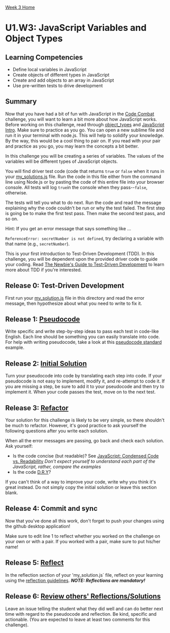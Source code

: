 [Week 3 Home](../)

# U1.W3: JavaScript Variables and Object Types

## Learning Competencies
- Define local variables in JavaScript
- Create objects of different types in JavaScript
- Create and add objects to an array in JavaScript
- Use pre-written tests to drive development

## Summary
Now that you have had a bit of fun with JavaScript in the [Code Combat](../1_code_combat) 
challenge, you will want to learn a bit more about how JavaScript works. Before working 
on this challenge, read through [object_types](../reading_material/object_types.md) and 
[JavaScript Intro](../reading_material/javascript_intro_lab). Make sure to practice as 
you go. You can open a new sublime file and run it in your terminal with node.js. 
This will help to solidify your knowledge. By the way, this would be a cool thing to pair on. 
If you read with your pair and practice as you go, you may learn the concepts a bit better.  

In this challenge you will be creating a series of variables. The values of the variables 
will be different types of JavaScript objects.

You will find driver test code (code that returns `true` or `false` when it runs in your [my_solutions.js](my_solutions.js) file. Run the code in this file either from the command line 
using Node.js or by pasting the code of this entire file into your browser console. All tests will log `true`in the console when they pass--`false`, otherwise.

The tests will tell you what to do next.  Run the code and read the message explaining 
why the code couldn't be run or why the test failed.  The first step is going be to make 
the first test pass.  Then make the second test pass, and so on.

Hint: If you get an error message that says something like ...

`ReferenceError: secretNumber is not defined`, try declaring a variable with that name (e.g., `secretNumber`).

This is your first introduction to Test-Driven Development (TDD). In this challenge, you will be dependent upon the provided driver code to guide your coding. Read [The Newbie's Guide to Test-Driven Development](http://code.tutsplus.com/tutorials/the-newbies-guide-to-test-driven-development--net-13835) to learn more about TDD if you're interested. 

## Release 0: Test-Driven Development
First run your [my_solution.js](my_solution.js) file in this directory and read the error message, then hypothesize about what you need to write to fix it.

## Release 1: [Pseudocode](https://github.com/Devbootcamp/phase_0_handbook/blob/master/coding_references/pseudocode.md)
Write specific and write step-by-step ideas to pass each test in code-like English. Each line should be something you can easily translate into code. For help with writing pseudocode, take a look at this [pseudocode standard](http://users.csc.calpoly.edu/~jdalbey/SWE/pdl_std.html) example. 

## Release 2: [Initial Solution](https://github.com/Devbootcamp/phase_0_handbook/blob/master/coding_references/initial_solution.md)
Turn your pseudocode into code by translating each step into code. If your pseudocode is not easy to implement, modify it, and re-attempt to code it. If you are missing a step, be sure to add it to your pseudocode and then try to implement it. When your code passes the test, move on to the next test. 

## Release 3: [Refactor](https://github.com/Devbootcamp/phase_0_handbook/blob/master/coding_references/refactoring.md)

Your solution for this challenge is likely to be very simple, so there shouldn't be much to refactor. However, it's good practice to ask yourself the following questions after you write each solution. 

When all the error messages are passing, go back and check each solution. Ask yourself:
- Is the code concise (but readable)? See [JavaScript: Condensed Code vs. Readability](http://davidwalsh.name/javascript-short-code) *Don't expect yourself to understand each part of the JavaScript, rather, compare the examples*  
- Is the code [D.R.Y](http://programmer.97things.oreilly.com/wiki/index.php/Don't_Repeat_Yourself)? 

If you can't think of a way to improve your code, write why you think it's great instead. Do not simply copy the initial solution or leave this section blank.

## Release 4: Commit and sync
Now that you've done all this work, don't forget to push your changes using the github desktop application!

Make sure to edit line 1 to reflect whether you worked on the challenge on your own or with a pair. If you worked with a pair, make sure to put his/her name!

## Release 5: [Reflect](https://github.com/Devbootcamp/phase_0_handbook/blob/master/coding_references/reflection_guidelines.md)
In the reflection section of your 'my_solution.js` file, reflect on your learning using the [reflection guidelines](https://github.com/Devbootcamp/phase_0_handbook/blob/master/coding_references/reflection_guidelines.md). ***NOTE: Reflections are mandatory!***

## Release 6: [Review others' Reflections/Solutions](https://github.com/Devbootcamp/phase_0_handbook/blob/master/coding_references/review.md)

Leave an issue telling the student what they did well and can do better next time with regard to the pseudocode and reflection. Be kind, specific and actionable. (You are expected to leave at least two comments for this challenge).



